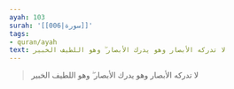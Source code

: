 ```yaml
---
ayah: 103
surah: '[[006|سورة]]'
tags:
- quran/ayah
text: لا تدركه الأبصار وهو يدرك الأبصار ۖ وهو اللطيف الخبير
---
```

> لا تدركه الأبصار وهو يدرك الأبصار ۖ وهو اللطيف الخبير
